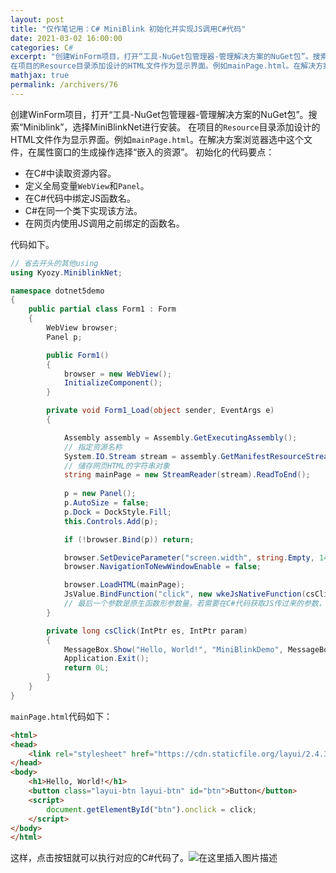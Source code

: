 ```yaml
---
layout: post
title: "仅作笔记用：C# MiniBlink 初始化并实现JS调用C#代码"
date: 2021-03-02 16:00:00
categories: C#
excerpt: "创建WinForm项目，打开“工具-NuGet包管理器-管理解决方案的NuGet包”。搜索“Miniblink”，选择MiniBlinkNet进行安装。
在项目的Resource目录添加设计的HTML文件作为显示界面。例如mainPage.html。在解决方案浏览器选中这个文件，在属性窗口的生成操作选择“嵌入的资源”。"
mathjax: true
permalink: /archivers/76
---
```


创建WinForm项目，打开“工具-NuGet包管理器-管理解决方案的NuGet包”。搜索“Miniblink”，选择MiniBlinkNet进行安装。
在项目的```Resource```目录添加设计的HTML文件作为显示界面。例如```mainPage.html```。在解决方案浏览器选中这个文件，在属性窗口的生成操作选择“嵌入的资源”。
初始化的代码要点：
* 在C#中读取资源内容。
* 定义全局变量```WebView```和```Panel```。
* 在C#代码中绑定JS函数名。
* C#在同一个类下实现该方法。
* 在网页内使用JS调用之前绑定的函数名。

代码如下。
```csharp
// 省去开头的其他using
using Kyozy.MiniblinkNet;

namespace dotnet5demo
{
    public partial class Form1 : Form
    {
        WebView browser;
        Panel p;

        public Form1()
        {
            browser = new WebView();
            InitializeComponent();
        }

        private void Form1_Load(object sender, EventArgs e)
        {

            Assembly assembly = Assembly.GetExecutingAssembly();
            // 指定资源名称
            System.IO.Stream stream = assembly.GetManifestResourceStream("dotnet5demo.Resources.mainPage.html");
            // 储存网页HTML的字符串对象
            string mainPage = new StreamReader(stream).ReadToEnd();
            
            p = new Panel();
            p.AutoSize = false;
            p.Dock = DockStyle.Fill;
            this.Controls.Add(p);

            if (!browser.Bind(p)) return;

            browser.SetDeviceParameter("screen.width", string.Empty, 1440);
            browser.NavigationToNewWindowEnable = false;

            browser.LoadHTML(mainPage);
            JsValue.BindFunction("click", new wkeJsNativeFunction(csClick), 0); 
            // 最后一个参数是原生函数形参数量。若需要在C#代码获取JS传过来的参数，则调用表达式JsValue.Arg(es, 0).ToString(es)即可，第二个参数0是参数序号。
        }

        private long csClick(IntPtr es, IntPtr param)
        {
            MessageBox.Show("Hello, World!", "MiniBlinkDemo", MessageBoxButtons.OK, MessageBoxIcon.Information);
            Application.Exit();
            return 0L;
        }
    }
}
```

`mainPage.html`代码如下：

```html
<html>
<head>
    <link rel="stylesheet" href="https://cdn.staticfile.org/layui/2.4.3/css/layui.css"/>
</head>
<body>
    <h1>Hello, World!</h1>
    <button class="layui-btn layui-btn" id="btn">Button</button>
    <script>
        document.getElementById("btn").onclick = click;
    </script>
</body>
</html>
```
这样，点击按钮就可以执行对应的C#代码了。![在这里插入图片描述](https://img-blog.csdnimg.cn/20210302163028593.png)
